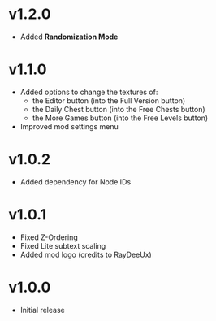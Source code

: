 # v1.2.0

 * Added **Randomization Mode**

# v1.1.0

 * Added options to change the textures of:
	* the Editor button (into the Full Version button)
	* the Daily Chest button (into the Free Chests button)
	* the More Games button (into the Free Levels button)
 * Improved mod settings menu

# v1.0.2

 * Added dependency for Node IDs

# v1.0.1

 * Fixed Z-Ordering
 * Fixed Lite subtext scaling
 * Added mod logo (credits to RayDeeUx)

# v1.0.0

 * Initial release
